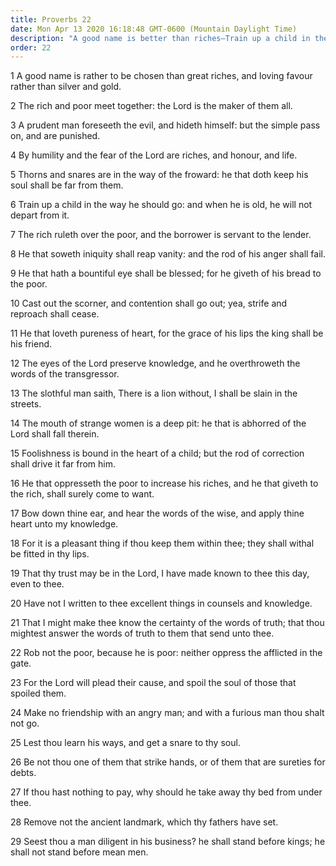 ```yaml
---
title: Proverbs 22
date: Mon Apr 13 2020 16:18:48 GMT-0600 (Mountain Daylight Time)
description: "A good name is better than riches—Train up a child in the way he should go."
order: 22
---
```


1 A good name is rather to be chosen than great riches, and loving favour rather than silver and gold.

2 The rich and poor meet together: the Lord is the maker of them all.

3 A prudent man foreseeth the evil, and hideth himself: but the simple pass on, and are punished.

4 By humility and the fear of the Lord are riches, and honour, and life.

5 Thorns and snares are in the way of the froward: he that doth keep his soul shall be far from them.

6 Train up a child in the way he should go: and when he is old, he will not depart from it.

7 The rich ruleth over the poor, and the borrower is servant to the lender.

8 He that soweth iniquity shall reap vanity: and the rod of his anger shall fail.

9 He that hath a bountiful eye shall be blessed; for he giveth of his bread to the poor.

10 Cast out the scorner, and contention shall go out; yea, strife and reproach shall cease.

11 He that loveth pureness of heart, for the grace of his lips the king shall be his friend.

12 The eyes of the Lord preserve knowledge, and he overthroweth the words of the transgressor.

13 The slothful man saith, There is a lion without, I shall be slain in the streets.

14 The mouth of strange women is a deep pit: he that is abhorred of the Lord shall fall therein.

15 Foolishness is bound in the heart of a child; but the rod of correction shall drive it far from him.

16 He that oppresseth the poor to increase his riches, and he that giveth to the rich, shall surely come to want.

17 Bow down thine ear, and hear the words of the wise, and apply thine heart unto my knowledge.

18 For it is a pleasant thing if thou keep them within thee; they shall withal be fitted in thy lips.

19 That thy trust may be in the Lord, I have made known to thee this day, even to thee.

20 Have not I written to thee excellent things in counsels and knowledge.

21 That I might make thee know the certainty of the words of truth; that thou mightest answer the words of truth to them that send unto thee.

22 Rob not the poor, because he is poor: neither oppress the afflicted in the gate.

23 For the Lord will plead their cause, and spoil the soul of those that spoiled them.

24 Make no friendship with an angry man; and with a furious man thou shalt not go.

25 Lest thou learn his ways, and get a snare to thy soul.

26 Be not thou one of them that strike hands, or of them that are sureties for debts.

27 If thou hast nothing to pay, why should he take away thy bed from under thee.

28 Remove not the ancient landmark, which thy fathers have set.

29 Seest thou a man diligent in his business? he shall stand before kings; he shall not stand before mean men.
